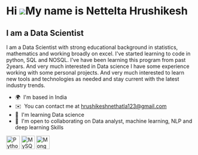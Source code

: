 Hi ![](https://user-images.githubusercontent.com/18350557/176309783-0785949b-9127-417c-8b55-ab5a4333674e.gif)My name is Nettelta Hrushikesh
===========================================================================================================================================

I am a Data Scientist
-------------------

I am a Data Scientist with strong educational background in statistics, mathematics and working broadly on excel. I've started learning to code in python, SQL and NOSQL. I've have been learning this program from past 2years. And very much interested in Data science I have some experience working with some personal projects. And very much interested to learn new tools and technologies as needed and stay current with the latest industry trends.

*   🌍  I'm based in India
*   ✉️  You can contact me at [hrushikeshnethatla123@gmail.com](mailto:hrushikeshnethatla123@gmail.com)
*   🧠  I'm learning Data science
*   🤝  I'm open to collaborating on Data analyst, machine learning, NLP and deep learning Skills 
<p align="left">
<a href="https://www.python.org/" target="_blank" rel="noreferrer"><img src="https://raw.githubusercontent.com/danielcranney/readme-generator/main/public/icons/skills/python-colored.svg" width="36" height="36" alt="Python" /></a>
<a href="https://www.mysql.com/" target="_blank" rel="noreferrer"><img src="https://raw.githubusercontent.com/danielcranney/readme-generator/main/public/icons/skills/mysql-colored.svg" width="36" height="36" alt="MySQL" /></a>
<a href="https://www.mongodb.com/" target="_blank" rel="noreferrer"><img src="https://raw.githubusercontent.com/danielcranney/readme-generator/main/public/icons/skills/mongodb-colored.svg" width="36" height="36" alt="MongoDB" /></a>
</p>

